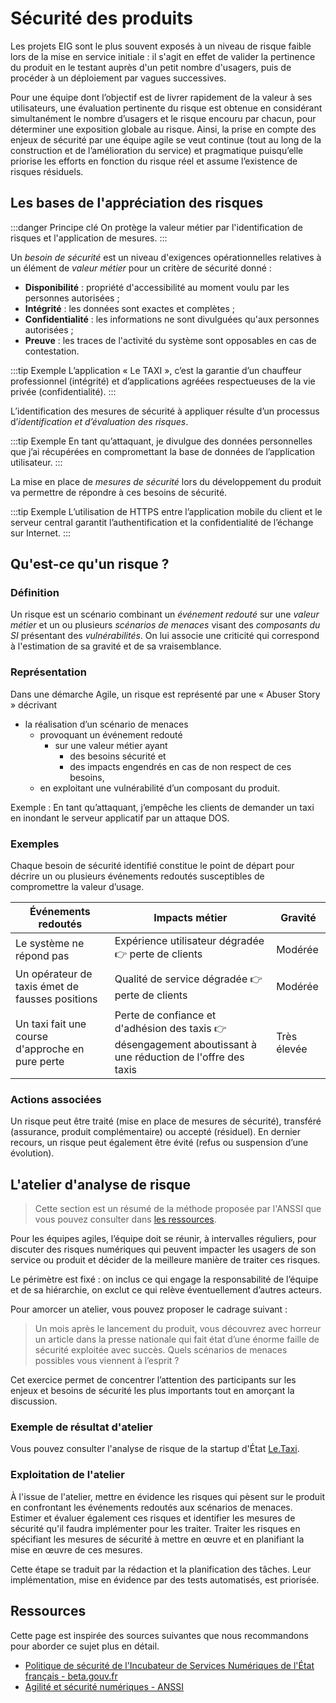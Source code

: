 # Sécurité des produits

Les projets EIG sont le plus souvent exposés à un niveau de risque faible lors de la mise en service initiale : il s'agit en effet de valider la pertinence du produit en le testant auprès d'un petit nombre d'usagers, puis de procéder à un déploiement par vagues successives.

Pour une équipe dont l’objectif est de livrer rapidement de la valeur à ses
utilisateurs, une évaluation pertinente du risque est obtenue en considérant simultanément le nombre d’usagers et le risque encouru par chacun,
pour déterminer une exposition globale au risque. Ainsi, la prise en compte des enjeux de sécurité par une équipe agile se veut continue (tout au long de la construction et de l’amélioration du service) et pragmatique puisqu’elle priorise les efforts en fonction du risque réel et assume l’existence de risques résiduels.

## Les bases de l'appréciation des risques
:::danger Principe clé
On protège la valeur métier par l'identification de risques et l'application de mesures.
:::

Un *besoin de sécurité* est un niveau d'exigences opérationnelles relatives à un élément de *valeur métier* pour un critère de sécurité donné :
- **Disponibilité** : propriété d'accessibilité au moment voulu par les personnes autorisées ;
- **Intégrité** : les données sont exactes et complètes ;
- **Confidentialité** : les informations ne sont divulguées qu'aux personnes autorisées ;
- **Preuve** : les traces de l'activité du système sont opposables en cas de contestation.

:::tip Exemple
L’application « Le TAXI », c’est la garantie d’un chauffeur professionnel (intégrité) et d’applications agréées respectueuses de la vie privée (confidentialité).
:::

L’identification des mesures de sécurité à appliquer résulte d’un processus d’*identification et d’évaluation des risques*.

:::tip Exemple
En tant qu’attaquant, je divulgue des données personnelles que j’ai récupérées en compromettant la base de données de l’application utilisateur.
:::

La mise en place de *mesures de sécurité* lors du développement du produit va permettre  de répondre à ces besoins de sécurité.

:::tip Exemple
L’utilisation de HTTPS entre l’application mobile du client et le serveur central garantit l’authentification et la confidentialité de l’échange sur Internet.
:::

## Qu'est-ce qu'un risque ?
### Définition

Un risque est un scénario combinant un *événement redouté* sur une *valeur métier* et un ou plusieurs *scénarios de menaces* visant des *composants du SI* présentant des *vulnérabilités*. On lui associe une criticité qui correspond à l'estimation de sa gravité et de sa vraisemblance.

### Représentation

Dans une démarche Agile, un risque est représenté par une « Abuser Story » décrivant
- la réalisation d’un scénario de menaces
  - provoquant un événement redouté
    - sur une valeur métier ayant
      - des besoins sécurité et
      - des impacts engendrés en cas de non respect de ces besoins,
  - en exploitant une vulnérabilité d’un composant du produit.

Exemple : En tant qu’attaquant, j’empêche les clients de demander un taxi en inondant le serveur applicatif par un attaque DOS.

### Exemples
Chaque besoin de sécurité identifié constitue le point de départ pour
décrire un ou plusieurs événements redoutés susceptibles de compromettre la valeur d’usage.

| Événements redoutés | Impacts métier | Gravité |
|--------------------------------------------------|--------------------------------------------------------------------------------------------------------------|-------------|
| Le système ne répond pas | Expérience utilisateur dégradée :point_right: perte de clients | Modérée |
| Un opérateur de taxis émet de fausses positions | Qualité de service dégradée :point_right: perte de clients | Modérée |
| Un taxi fait une course d'approche en pure perte | Perte de confiance et d'adhésion des taxis :point_right: désengagement aboutissant à une réduction de l'offre des taxis | Très élevée |

### Actions associées

Un risque peut être traité (mise en place de mesures de sécurité), transféré (assurance, produit complémentaire) ou accepté (résiduel). En dernier recours, un risque peut également être évité (refus ou suspension d’une évolution).

## L'atelier d'analyse de risque
> Cette section est un résumé de la méthode proposée par l'ANSSI que vous pouvez consulter dans [les ressources](#ressources).

Pour les équipes agiles, l’équipe doit se réunir, à intervalles réguliers, pour
discuter des risques numériques qui peuvent impacter les usagers de son service ou produit et décider de la meilleure manière de traiter ces risques.

Le périmètre est fixé : on inclus ce qui engage la responsabilité de l’équipe et de sa hiérarchie, on exclut ce qui relève éventuellement d’autres acteurs.

Pour amorcer un atelier, vous pouvez proposer le cadrage suivant :
>Un mois après le lancement du produit, vous découvrez avec horreur un article dans la presse nationale qui fait état d’une énorme faille de sécurité exploitée avec succès. Quels scénarios de menaces possibles vous viennent à l’esprit ?

Cet exercice permet de concentrer l’attention des participants sur les enjeux et besoins de sécurité les plus importants tout en amorçant la discussion.

### Exemple de résultat d'atelier
Vous pouvez consulter l'analyse de risque de la startup d'État [Le.Taxi](https://github.com/openmaraude/le.taxi/wiki/Analyse-des-risques).

### Exploitation de l'atelier
À l'issue de l'atelier, mettre en évidence les risques qui pèsent sur le produit en confrontant les événements redoutés aux scénarios de menaces. Estimer et évaluer également ces risques et identifier les mesures de sécurité qu'il faudra implémenter pour les traiter. Traiter les risques en spécifiant les mesures de sécurité à mettre en œuvre et en planifiant la mise en œuvre de ces mesures.

Cette étape se traduit par la rédaction et la planification des tâches. Leur implémentation, mise en évidence par des tests automatisés, est priorisée.

## Ressources
Cette page est inspirée des sources suivantes que nous recommandons pour aborder ce sujet plus en détail.

- [Politique de sécurité de l'Incubateur de Services Numériques de l'État français - beta.gouv.fr](https://github.com/betagouv/beta.ssi)
- [Agilité et sécurité numériques - ANSSI](https://www.ssi.gouv.fr/uploads/2018/11/guide-securite-numerique-agile-anssi-pa-v1.pdf)
